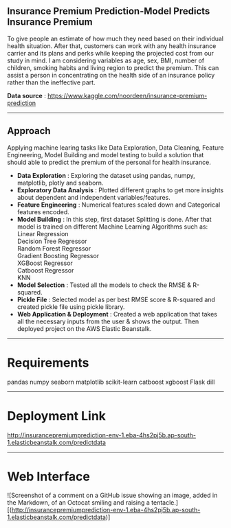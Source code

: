 ## Insurance Premium Prediction-Model Predicts Insurance Premium 
To give people an estimate of how much they need based on their individual health situation. After that, customers can work with any health insurance carrier and its plans and perks while keeping the projected cost from our study in mind. I am considering variables as age, sex, BMI, number of children, smoking habits and living region to predict the premium. This can assist a person in concentrating on the health side of an insurance policy rather than the ineffective part.

<b>Data source</b> : https://www.kaggle.com/noordeen/insurance-premium-prediction
________________________________________________________________________________________________________________________________________________________________

## <b>Approach</b>
Applying machine learing tasks like Data Exploration, Data Cleaning, Feature Engineering, Model Building and model testing to build a solution that should able to predict the premium of the personal for health insurance.

* <b>Data Exploration</b> : Exploring the dataset using pandas, numpy, matplotlib, plotly and seaborn.<br>
* <b>Exploratory Data Analysis</b> : Plotted different graphs to get more insights about dependent and independent variables/features.<br>
* <b>Feature Engineering</b> : Numerical features scaled down and Categorical features encoded.<br>
* <b>Model Building</b> : In this step, first dataset Splitting is done. After that model is trained on different Machine Learning Algorithms such as:<br>
Linear Regression<br>
Decision Tree Regressor<br>
Random Forest Regressor<br>
Gradient Boosting Regressor<br>
XGBoost Regressor<br>
Catboost Regressor<br>
KNN<br>
* <b>Model Selection</b> : Tested all the models to check the RMSE & R-squared.<rb>
* <b>Pickle File</b> : Selected model as per best RMSE score & R-squared and created pickle file using pickle library.<br>
* <b>Web Application & Deployment</b> : Created a web application that takes all the necessary inputs from the user & shows the output. Then deployed project on the AWS Elastic Beanstalk.<br>
________________________________________________________________________________________________________________________________________________________________

# <b>Requirements</b>
pandas
numpy
seaborn
matplotlib
scikit-learn
catboost
xgboost
Flask
dill
______________________________________________________________________________________________________________________________________________________________

# <b>Deployment Link</b>
http://insurancepremiumprediction-env-1.eba-4hs2pj5b.ap-south-1.elasticbeanstalk.com/predictdata

______________________________________________________________________________________________________________________________________________________________

# <b>Web Interface</b>
![Screenshot of a comment on a GitHub issue showing an image, added in the Markdown, of an Octocat smiling and raising a tentacle.][(http://insurancepremiumprediction-env-1.eba-4hs2pj5b.ap-south-1.elasticbeanstalk.com/predictdata)]
